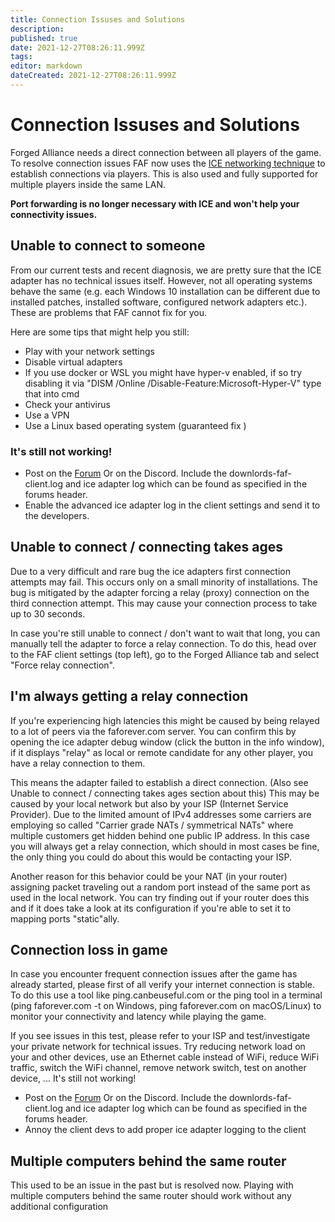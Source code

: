 ```yaml
---
title: Connection Issuses and Solutions
description: 
published: true
date: 2021-12-27T08:26:11.999Z
tags: 
editor: markdown
dateCreated: 2021-12-27T08:26:11.999Z
---
```


# Connection Issuses and Solutions
Forged Alliance needs a direct connection between all players of the game. To resolve connection issues FAF now uses the [ICE networking technique](https://en.wikipedia.org/wiki/Interactive_Connectivity_Establishment) to establish connections via players. This is also used and fully supported for multiple players inside the same LAN.

**Port forwarding is no longer necessary with ICE and won't help your connectivity issues.**

## Unable to connect to someone

From our current tests and recent diagnosis, we are pretty sure that the ICE adapter has no technical issues itself. However, not all operating systems behave the same (e.g. each Windows 10 installation can be different due to installed patches, installed software, configured network adapters etc.). These are problems that FAF cannot fix for you.

Here are some tips that might help you still:
- Play with your network settings
- Disable virtual adapters
- If you use docker or WSL you might have hyper-v enabled, if so try disabling it via "DISM /Online /Disable-Feature:Microsoft-Hyper-V" type that into cmd
- Check your antivirus
- Use a VPN
- Use a Linux based operating system (guaranteed fix )

### It's still not working!
- Post on the [Forum](https://forum.faforever.com/) Or on the Discord. Include the downlords-faf-client.log and ice adapter log which can be found as specified in the forums header.
- Enable the advanced ice adapter log in the client settings and send it to the developers.

## Unable to connect / connecting takes ages

Due to a very difficult and rare bug the ice adapters first connection attempts may fail. This occurs only on a small minority of installations. The bug is mitigated by the adapter forcing a relay (proxy) connection on the third connection attempt. This may cause your connection process to take up to 30 seconds.

In case you're still unable to connect / don't want to wait that long, you can manually tell the adapter to force a relay connection. To do this, head over to the FAF client settings (top left), go to the Forged Alliance tab and select "Force relay connection".

## I'm always getting a relay connection

If you're experiencing high latencies this might be caused by being relayed to a lot of peers via the faforever.com server. You can confirm this by opening the ice adapter debug window (click the button in the info window), if it displays "relay" as local or remote candidate for any other player, you have a relay connection to them.

This means the adapter failed to establish a direct connection. (Also see Unable to connect / connecting takes ages section about this) This may be caused by your local network but also by your ISP (Internet Service Provider). Due to the limited amount of IPv4 addresses some carriers are employing so called "Carrier grade NATs / symmetrical NATs" where multiple customers get hidden behind one public IP address. In this case you will always get a relay connection, which should in most cases be fine, the only thing you could do about this would be contacting your ISP.

Another reason for this behavior could be your NAT (in your router) assigning packet traveling out a random port instead of the same port as used in the local network. You can try finding out if your router does this and if it does take a look at its configuration if you're able to set it to mapping ports "static"ally.

## Connection loss in game

In case you encounter frequent connection issues after the game has already started, please first of all verify your internet connection is stable. To do this use a tool like ping.canbeuseful.com or the ping tool in a terminal (ping faforever.com -t on Windows, ping faforever.com on macOS/Linux) to monitor your connectivity and latency while playing the game.

If you see issues in this test, please refer to your ISP and test/investigate your private network for technical issues. Try reducing network load on your and other devices, use an Ethernet cable instead of WiFi, reduce WiFi traffic, switch the WiFi channel, remove network switch, test on another device, ...
It's still not working!

- Post on the [Forum](https://forum.faforever.com/) Or on the Discord. Include the downlords-faf-client.log and ice adapter log which can be found as specified in the forums header.
- Annoy the client devs to add proper ice adapter logging to the client


## Multiple computers behind the same router
This used to be an issue in the past but is resolved now. Playing with multiple computers behind the same router should work without any additional configuration